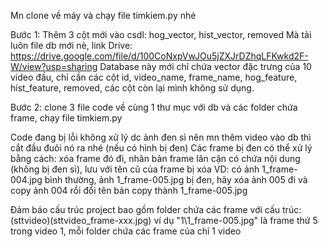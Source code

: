 Mn clone về máy và chạy file timkiem.py nhé

Bước 1: Thêm 3 cột mới vào csdl: hog_vector, hist_vector, removed
Mà tải luôn file db mới nè, link Drive: https://drive.google.com/file/d/100CoNxpVwJOu5jZXJrDZhqLFKwkd2F-W/view?usp=sharing
Database này mới chỉ chứa vector đặc trưng của 10 video đầu, chỉ cần các cột id, video_name, frame_name, hog_feature, hist_feature, removed, các cột còn lại mình không sử dụng.

Bước 2: clone 3 file code về cùng 1 thư mục với db và các folder chứa frame, chạy file timkiem.py

Code đang bị lỗi không xử lý dc ảnh đen sì nên mn thêm video vào db thì cắt đầu đuôi nó ra nhé (nếu có hình bị đen)
Các frame bị đen có thể xử lý bằng cách: xóa frame đó đi, nhân bản frame lân cận có chứa nội dung (không bị đen sì), lưu với tên cũ của frame bị xóa
VD: có ảnh 1_frame-004.jpg bình thường, ảnh 1_frame-005.jpg bị đen, hãy xóa ảnh 005 đi và copy ảnh 004 rồi đổi tên bản copy thành 1_frame-005.jpg

Đảm báo cấu trúc project bao gồm folder chứa các frame với cấu trúc: (sttvideo)\(sttvideo_frame-xxx.jpg) ví dụ "1\1_frame-005.jpg" là frame thứ 5 trong video 1, mỗi folder chứa các frame của chỉ 1 video

